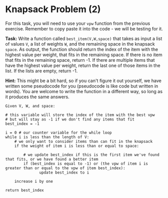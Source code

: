 # Knapsack Problem (2)

For this task, you will need to use your `vpw` function from the previous exercise. Remember to copy paste it into the code - we will be testing for it.

**Task:** Write a function called `best_item(V,W,space)` that takes as input a list of values `V`, a list of weights `W`, and the remaining space in the knapsack `space`. As output, the function should return the index of the item with the highest value per weight, that fits in the remaining space. If there is no item that fits in the remaining space, return -1. If there are multiple items that have the highest value per weight, return the last one of those items in the list. If the lists are empty, return -1. 

**Hint:** This might be a bit hard, so if you can't figure it out yourself, we have written some pseudocode for you (pseudocode is like code but written in words). You are welcome to write the function in a different way, so long as it produces the same answers. 
```
Given V, W, and space:

# this variable will store the index of the item with the best vpw
# but will stay as -1 if we don't find any items that fit
best_index = -1  

i = 0 # our counter variable for the while loop
while i is less than the length of V:
    # we only want to consider items than can fit in the knapsack
    if the weight of item i is less than or equal to space:
    
        # we update best_index if this is the first item we've found that fits, or we have found a better item
        if (best_index is equal to -1) or (the vpw of item i is greater than or equal to the vpw of item best_index):
               update best_index to i 
        
    increase i by one
    
return best_index
```

